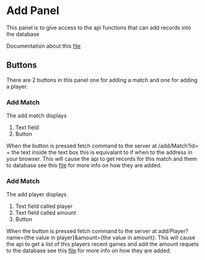 # Add Panel 

This panel is to give access to the api functions that can add records into the database 

Documentation about this [file](../../../frontend/src/Admin/AddPanel.js)

## Buttons 

There are 2 buttons in this panel one for adding a match and one for adding a player.

### Add Match 

The add match displays 
1. Text field 
2. Button 

When the button is pressed fetch command to the server at /add/Match?id= + the text inside the text box this is equivalant to if when to the address in your browser. This will cause the api to get records for this match and them to database see this [file](../../API/FrontEnd/Controllers/AddController.md) for more info on how they are added.

### Add Match 

The add player displays

1. Text field called player
2. Text field called amount
3. Button

When the button is pressed fetch command to the server at add/Player?name={the value in player}&amount={the value in amount}. This will cause the api to get a list of this players recent games and add the amount requets to the database see this [file](../../API/FrontEnd/Controllers/AddController.md) for more info on how they are added.